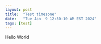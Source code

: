 ```yaml
---
layout: post
title:  "Test timezone"
date:   "Tue Jan  9 12:50:10 AM EST 2024"
tags: [test]
---
```

Hello World
